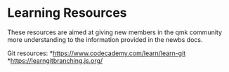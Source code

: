 # Learning Resources
These resources are aimed at giving new members in the qmk community more understanding to the information provided in the newbs docs.

Git resources:
*https://www.codecademy.com/learn/learn-git
*https://learngitbranching.js.org/

